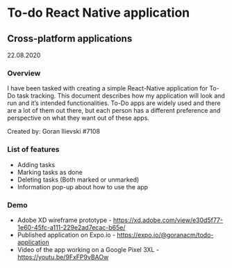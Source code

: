 # To-do React Native application
## Cross-platform applications
22.08.2020
### Overview

I have been tasked with creating a simple React-Native application for To-Do task tracking. This document describes how my application will look and run and it’s intended functionalities. To-Do apps are widely used and there are a lot of them out there, but each person has a different preference and perspective on what they want out of these apps.

Created by:
Goran Ilievski
#7108

### List of features
- Adding tasks
- Marking tasks as done
- Deleting tasks (Both marked or unmarked)
- Information pop-up about how to use the app

### Demo

- Adobe XD wireframe prototype - https://xd.adobe.com/view/e30d5f77-1e60-45fc-a111-229e2ad7ecac-b65e/
- Published application on Expo.io - https://expo.io/@goranacm/todo-application
- Video of the app working on a Google Pixel 3XL - https://youtu.be/9FxFP9vBAOw
